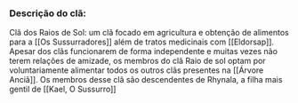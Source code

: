 ### Descrição do clã:

Clã dos Raios de Sol: um clã focado em agricultura e obtenção de alimentos para a [[Os Sussurradores]] além de tratos medicinais com [[Eldorsap]]. Apesar dos clãs funcionarem de forma independente e muitas vezes não terem relações de amizade, os membros do clã Raio de sol optam por voluntariamente alimentar todos os outros clãs presentes na [[Árvore Anciã]]. Os membros desse clã são descendentes de Rhynala, a filha mais gentil de [[Kael, O Sussurro]]

